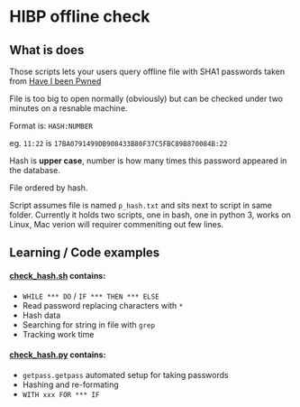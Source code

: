 # HIBP offline check

## What is does
Those scripts lets your users query offline file with SHA1 passwords taken from [Have I been Pwned](https://haveibeenpwned.com/Passwords)

File is too big to open normally (obviously) but can be checked under two minutes on a resnable machine.


Format is: `HASH:NUMBER`

eg. `11:22` is `17BA0791499DB908433B80F37C5FBC89B870084B:22`

Hash is **upper case**, number is how many times this password appeared in the database.

File ordered by hash.


Script assumes file is named `p_hash.txt` and sits next to script in same folder.
Currently it holds two scripts, one in bash, one in python 3, works on Linux, Mac verion will requirer commeniting out few lines.

## Learning / Code examples
#### [check_hash.sh](https://github.com/Landsil/haveibeenpwned-password-check/blob/master/check_hash.sh) contains:
 - `WHILE *** DO` / `IF *** THEN *** ELSE`
 - Read password replacing characters with `*`
 - Hash data
 - Searching for string in file with `grep`
 - Tracking work time
 
#### [check_hash.py](https://github.com/Landsil/haveibeenpwned-password-check/blob/master/check_hash.py) contains:
 - `getpass.getpass` automated setup for taking passwords
 - Hashing and re-formating
 - `WITH xxx FOR *** IF`
 
